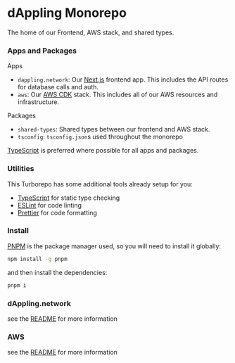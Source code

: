 # dAppling Monorepo

The home of our Frontend, AWS stack, and shared types.

### Apps and Packages

Apps

- `dappling.network`: Our [Next.js](https://nextjs.org/) frontend app. This includes the API routes for database calls and auth.
- `aws`: Our [AWS CDK](https://aws.amazon.com/cdk/) stack. This includes all of our AWS resources and infrastructure.

Packages

- `shared-types`: Shared types between our frontend and AWS stack.
- `tsconfig`: `tsconfig.json`s used throughout the monorepo

[TypeScript](https://www.typescriptlang.org/) is preferred where possible for all apps and packages.

### Utilities

This Turborepo has some additional tools already setup for you:

- [TypeScript](https://www.typescriptlang.org/) for static type checking
- [ESLint](https://eslint.org/) for code linting
- [Prettier](https://prettier.io) for code formatting

### Install

[PNPM](https://pnpm.io/) is the package manager used, so you will need to install it globally:

```bash
npm install -g pnpm
```

and then install the dependencies:

```bash
pnpm i
```

### dAppling.network

see the [README](./apps/dappling.network/README.md) for more information

### AWS

see the [README](./packages/aws/README.md) for more information

